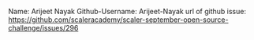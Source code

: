 Name: Arijeet Nayak
Github-Username: Arijeet-Nayak
url of github issue: https://github.com/scaleracademy/scaler-september-open-source-challenge/issues/296
